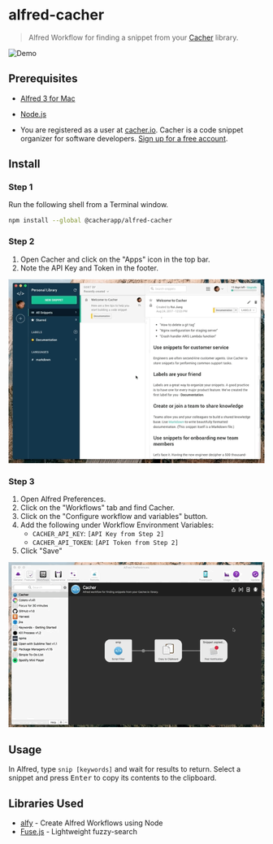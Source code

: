 # alfred-cacher
> Alfred Workflow for finding a snippet from your [Cacher](https://www.cacher.io) library. 

![Demo](/media/demo.gif "Demo")

## Prerequisites

- [Alfred 3 for Mac](https://www.alfredapp.com/)

- [Node.js](https://nodejs.org/en/download/)

- You are registered as a user at [cacher.io](https://www.cacher.io). Cacher is a code snippet organizer for 
software developers. [Sign up for a free account](https://www.cacher.io).

## Install

### Step 1

Run the following shell from a Terminal window.

```bash
npm install --global @cacherapp/alfred-cacher
```

### Step 2

1. Open Cacher and click on the "Apps" icon in the top bar.
2. Note the API Key and Token in the footer.

![Get API Key and Token](/media/get-key-token.gif "Get API Key and Token")

### Step 3

1. Open Alfred Preferences. 
2. Click on the "Workflows" tab and find Cacher.
3. Click on the "Configure workflow and variables" button.
4. Add the following under Workflow Environment Variables:
    - `CACHER_API_KEY`: `[API Key from Step 2]`
    - `CACHER_API_TOKEN`: `[API Token from Step 2]`
5. Click "Save"

![Set Environment Variables](/media/alfred-env-vars.gif "Set Environment Variables")

## Usage

In Alfred, type `snip [keywords]` and wait for results to return. Select a snippet and press <kbd>Enter</kbd> to copy
its contents to the clipboard.

## Libraries Used

- [alfy](https://github.com/sindresorhus/alfy) - Create Alfred Workflows using Node
- [Fuse.js](https://github.com/krisk/Fuse) - Lightweight fuzzy-search

